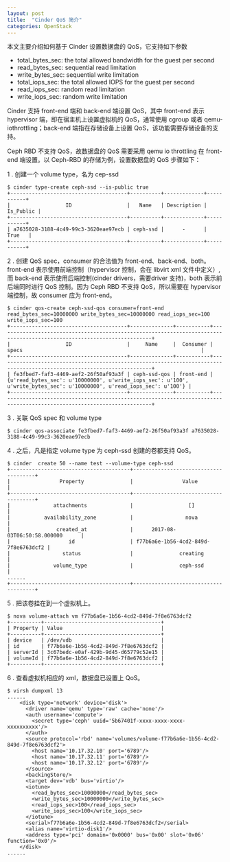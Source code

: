 ```yaml
---
layout: post
title:  "Cinder QoS 简介"
categories: OpenStack
---
```


本文主要介绍如何基于 Cinder 设置数据盘的 QoS，它支持如下参数

- total\_bytes\_sec: the total allowed bandwidth for the guest per second
- read\_bytes\_sec: sequential read limitation
- write\_bytes\_sec: sequential write limitation
- total\_iops\_sec: the total allowed IOPS for the guest per second
- read\_iops\_sec: random read limitation
- write\_iops\_sec: random write limitation


Cinder 支持 front-end 端和 back-end 端设置 QoS，其中 front-end 表示 hypervisor 端，即在宿主机上设置虚拟机的 QoS，通常使用 cgroup 或者 qemu-iothrottling；back-end 端指在存储设备上设置 QoS，该功能需要存储设备的支持。


Ceph RBD 不支持 QoS，故数据盘的 QoS 需要采用 qemu io throttling 在 front-end 端设置。以 Ceph-RBD 的存储为例，设置数据盘的 QoS 步骤如下： 

1 . 创建一个 volume type，名为 cep-ssd

```
$ cinder type-create ceph-ssd --is-public true
+--------------------------------------+----------+-------------+-----------+
|                  ID                  |   Name   | Description | Is_Public |
+--------------------------------------+----------+-------------+-----------+
| a7635028-3188-4c49-99c3-3620eae97ecb | ceph-ssd |      -      |    True   |
+--------------------------------------+----------+-------------+-----------+
```

2 . 创建 QoS spec，consumer 的合法值为 front-end、back-end、both。front-end 表示使用前端控制（hypervisor 控制，会在 libvirt xml 文件中定义）, 而 back-end 表示使用后端控制(cinder drivers，需要driver 支持)，both 表示前后端同时进行 QoS 控制。因为 Ceph RBD 不支持 QoS，所以需要在 hypervisor 端控制，故 consumer 应为 front-end。

```
$ cinder qos-create ceph-ssd-qos consumer=front-end read_bytes_sec=10000000 write_bytes_sec=10000000 read_iops_sec=100 write_iops_sec=100
+--------------------------------------+--------------+-----------+------------------------------------------------------------------------------------------------------------------------+
|                  ID                  |     Name     |  Consumer |                                                         specs                                                          |
+--------------------------------------+--------------+-----------+------------------------------------------------------------------------------------------------------------------------+
| fe3fbed7-faf3-4469-aef2-26f50af93a3f | ceph-ssd-qos | front-end | {u'read_bytes_sec': u'10000000', u'write_iops_sec': u'100', u'write_bytes_sec': u'10000000', u'read_iops_sec': u'100'} |
+--------------------------------------+--------------+-----------+------------------------------------------------------------------------------------------------------------------------+
```

3 . 关联 QoS spec 和 volume type

```
$ cinder qos-associate fe3fbed7-faf3-4469-aef2-26f50af93a3f a7635028-3188-4c49-99c3-3620eae97ecb
```

4 . 之后，凡是指定 volume type 为 ceph-ssd 创建的卷都支持 QoS。

```
$ cinder  create 50 --name test --volume-type ceph-ssd
+---------------------------------------+--------------------------------------+
|                Property               |                Value                 |
+---------------------------------------+--------------------------------------+
|              attachments              |                  []                  |
|           availability_zone           |                 nova                 |
|               created_at              |      2017-08-03T06:50:58.000000      |
|                   id                  | f77b6a6e-1b56-4cd2-849d-7f8e6763dcf2 |
|                 status                |               creating               |
|              volume_type              |               ceph-ssd               |
......
+---------------------------------------+--------------------------------------+
```

5 . 把该卷挂在到一个虚拟机上。

```
$ nova volume-attach vm f77b6a6e-1b56-4cd2-849d-7f8e6763dcf2
+----------+--------------------------------------+
| Property | Value                                |
+----------+--------------------------------------+
| device   | /dev/vdb                             |
| id       | f77b6a6e-1b56-4cd2-849d-7f8e6763dcf2 |
| serverId | 3c67bedc-e0af-429b-9d45-d65779c52e15 |
| volumeId | f77b6a6e-1b56-4cd2-849d-7f8e6763dcf2 |
+----------+--------------------------------------+
```

6 . 查看虚拟机相应的 xml，数据盘已设置上 QoS。 

```
$ virsh dumpxml 13
......
    <disk type='network' device='disk'>
      <driver name='qemu' type='raw' cache='none'/>
      <auth username='compute'>
        <secret type='ceph' uuid='5b67401f-xxxx-xxxx-xxxx-xxxxxxxxxx'/>
      </auth>
      <source protocol='rbd' name='volumes/volume-f77b6a6e-1b56-4cd2-849d-7f8e6763dcf2'>
        <host name='10.17.32.10' port='6789'/>
        <host name='10.17.32.11' port='6789'/>
        <host name='10.17.32.12' port='6789'/>
      </source>
      <backingStore/>
      <target dev='vdb' bus='virtio'/>
      <iotune>
        <read_bytes_sec>10000000</read_bytes_sec>
        <write_bytes_sec>10000000</write_bytes_sec>
        <read_iops_sec>100</read_iops_sec>
        <write_iops_sec>100</write_iops_sec>
      </iotune>
      <serial>f77b6a6e-1b56-4cd2-849d-7f8e6763dcf2</serial>
      <alias name='virtio-disk1'/>
      <address type='pci' domain='0x0000' bus='0x00' slot='0x06' function='0x0'/>
    </disk>
......
```
